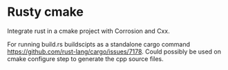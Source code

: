 # Rusty cmake

Integrate rust in a cmake project with Corrosion and Cxx.

For running build.rs buildscipts as a standalone cargo command <https://github.com/rust-lang/cargo/issues/7178>. Could possibly be used on cmake configure step to generate the cpp source files.
